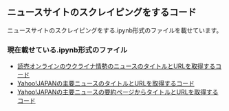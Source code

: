 ## ニュースサイトのスクレイピングをするコード

ニュースサイトのスクレイピングをする.ipynb形式のファイルを載せています。

### 現在載せている.ipynb形式のファイル
- [読売オンラインのウクライナ情勢のニュースのタイトルとURLを取得するコード](bs_get_yomiuri_ukraine.ipynb)
- [Yahoo!JAPANの主要ニュースのタイトルとURLを取得するコード](bs_get_Yahoo_news.ipynb)
- [Yahoo!JAPANの主要ニュースの要約ページからタイトルとURLを取得するコード](bs_get_Yahoo_news_summary.ipynb)